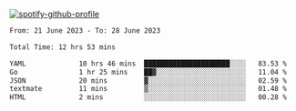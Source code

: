 [![spotify-github-profile](https://spotify-github-profile.vercel.app/api/view?uid=313pysyt3uxkjdidtiuvzf7nrnnu&cover_image=true&theme=natemoo-re&show_offline=false&background_color=121212&interchange=false&bar_color=53b14f&bar_color_cover=false)](https://spotify-github-profile.vercel.app/api/view?uid=313pysyt3uxkjdidtiuvzf7nrnnu&redirect=true)

<!--START_SECTION:waka-->

```txt
From: 21 June 2023 - To: 28 June 2023

Total Time: 12 hrs 53 mins

YAML             10 hrs 46 mins  █████████████████████░░░░   83.53 %
Go               1 hr 25 mins    ██▓░░░░░░░░░░░░░░░░░░░░░░   11.04 %
JSON             20 mins         ▓░░░░░░░░░░░░░░░░░░░░░░░░   02.59 %
textmate         11 mins         ▒░░░░░░░░░░░░░░░░░░░░░░░░   01.48 %
HTML             2 mins          ░░░░░░░░░░░░░░░░░░░░░░░░░   00.28 %
```

<!--END_SECTION:waka-->